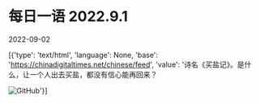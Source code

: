 # 每日一语 2022.9.1

2022-09-02

[{'type': 'text/html', 'language': None, 'base': 'https://chinadigitaltimes.net/chinese/feed', 'value': '诗名《买盐记》。是什么，让一个人出去买盐，都没有信心能再回来？

![GitHub](https://chinadigitaltimes.net/chinese/files/2022/09/22.9.1.jpg)'}]